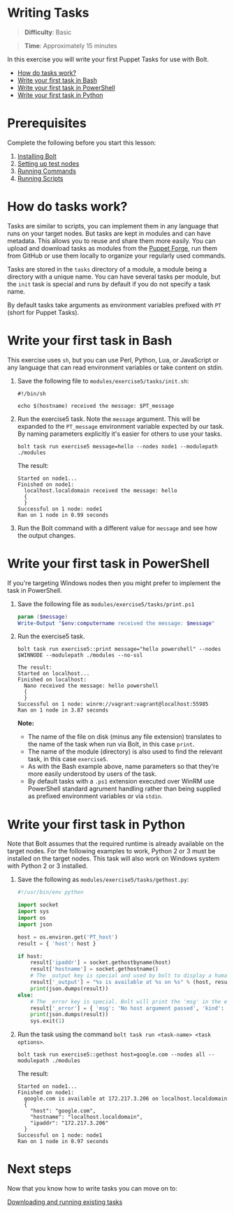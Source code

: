 # Writing Tasks

> **Difficulty**: Basic

> **Time**: Approximately 15 minutes

In this exercise you will write your first Puppet Tasks for use with Bolt. 

- [How do tasks work?](#how-do-tasks-work)
- [Write your first task in Bash](#write-your-first-task-in-bash)
- [Write your first task in PowerShell](#write-your-first-task-in-powershell)
- [Write your first task in Python](#write-your-first-task-in-python)

# Prerequisites
Complete the following before you start this lesson:

1. [Installing Bolt](../01-installing-bolt)
1. [Setting up test nodes](../02-acquiring-nodes)
1. [Running Commands](../03-running-commands)
1. [Running Scripts](../04-running-scripts)


# How do tasks work?

Tasks are similar to scripts, you can implement them in any language that runs on your target nodes. But tasks are kept in modules and can have metadata. This allows you to reuse and share them more easily. You can upload and download tasks as modules from the [Puppet Forge](https://forge.puppet.com/), run them from GitHub or use them locally to organize your regularly used commands.

Tasks are stored in the `tasks` directory of a module, a module being a directory with a unique name. You can have several tasks per module, but the `init` task is special and runs by default if you do not specify a task name.

By default tasks take arguments as environment variables prefixed with `PT` (short for Puppet Tasks). 

# Write your first task in Bash

This exercise uses `sh`, but you can use Perl, Python, Lua, or JavaScript or any language that can read environment variables or take content on stdin.

1. Save the following file to `modules/exercise5/tasks/init.sh`:

    ```
    #!/bin/sh
    
    echo $(hostname) received the message: $PT_message
    ```

2. Run the exercise5 task. Note the `message` argument. This will be expanded to the `PT_message` environment variable expected by our task. By naming parameters explicitly it's easier for others to use your tasks.

    ```
    bolt task run exercise5 message=hello --nodes node1 --modulepath ./modules
    ```
    The result:
    ```
    Started on node1...
    Finished on node1:
      localhost.localdomain received the message: hello
      {
      }
    Successful on 1 node: node1
    Ran on 1 node in 0.99 seconds
    ```

3. Run the Bolt command with a different value for `message` and see how the output changes.


# Write your first task in PowerShell

If you're targeting Windows nodes then you might prefer to implement the task in PowerShell. 

1. Save the following file as `modules/exercise5/tasks/print.ps1`

    ```powershell
    param ($message)
    Write-Output "$env:computername received the message: $message"
    ```

2. Run the exercise5 task. 

    ```
    bolt task run exercise5::print message="hello powershell" --nodes $WINNODE --modulepath ./modules --no-ssl
    ```
    ```
    The result:
    Started on localhost...
    Finished on localhost:
      Nano received the message: hello powershell
      {
      }
    Successful on 1 node: winrm://vagrant:vagrant@localhost:55985
    Ran on 1 node in 3.87 seconds
    ```

    **Note:**
    
    * The name of the file on disk (minus any file extension) translates to the name of the task when run via Bolt, in this case `print`.
    * The name of the module (directory) is also used to find the relevant task, in this case `exercise5`.
    * As with the Bash example above, name parameters so that they're more easily understood by users of the task.
    * By default tasks with a `.ps1` extension executed over WinRM use PowerShell standard agrument handling rather than being supplied as prefixed environment variables or via `stdin`. 

# Write your first task in Python

Note that Bolt assumes that the required runtime is already available on the target nodes. For the following examples to work, Python 2 or 3 must be installed on the target nodes. This task will also work on Windows system with Python 2 or 3 installed.

1. Save the following as `modules/exercise5/tasks/gethost.py`:

    ```python
    #!/usr/bin/env python
    
    import socket
    import sys
    import os
    import json
    
    host = os.environ.get('PT_host')
    result = { 'host': host }
    
    if host:
        result['ipaddr'] = socket.gethostbyname(host)
        result['hostname'] = socket.gethostname()
        # The _output key is special and used by bolt to display a human readable summary
        result['_output'] = "%s is available at %s on %s" % (host, result['ipaddr'], result['hostname'])
        print(json.dumps(result))
    else:
        # The _error key is special. Bolt will print the 'msg' in the error for the user.
        result['_error'] = { 'msg': 'No host argument passed', 'kind': 'exercise5/missing_parameter' }
        print(json.dumps(result))
        sys.exit(1)
    ```

2. Run the task using the command `bolt task run <task-name> <task options>`.

    ```
    bolt task run exercise5::gethost host=google.com --nodes all --modulepath ./modules
    ```
    The result:
    ```
    Started on node1...
    Finished on node1:
      google.com is available at 172.217.3.206 on localhost.localdomain
      {
        "host": "google.com",
        "hostname": "localhost.localdomain",
        "ipaddr": "172.217.3.206"
      }
    Successful on 1 node: node1
    Ran on 1 node in 0.97 seconds
    ```

# Next steps

Now that you know how to write tasks you can move on to:

[Downloading and running existing tasks](../06-downloading-and-running-existing-tasks)
